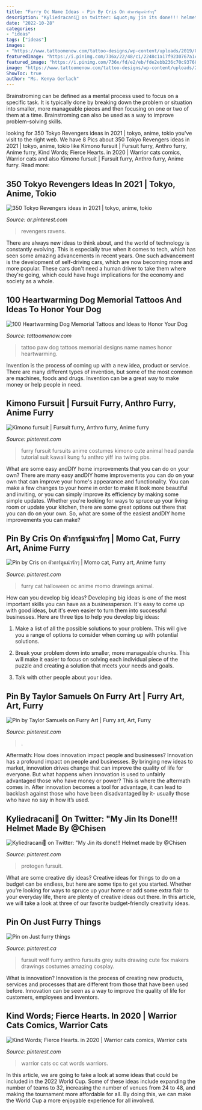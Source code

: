 ```yaml
---
title: "Furry Oc Name Ideas - Pin By Cris On ตัวการ์ตูนน่ารักๆ"
description: "Kyliedracani🎏 on twitter: &quot;my jin its done!!! helmet made by @chisen"
date: "2022-10-28"
categories:
- "ideas"
tags: ["ideas"]
images:
- "https://www.tattoomenow.com/tattoo-designs/wp-content/uploads/2019/09/Dog-Paw-Tattoo-with-name-07-1.jpg"
featuredImage: "https://i.pinimg.com/736x/22/48/c1/2248c1a17f9230767a1c240707e8b642.jpg"
featured_image: "https://i.pinimg.com/736x/fd/e2/eb/fde2ebb236c70c93768302cee992422e.jpg"
image: "https://www.tattoomenow.com/tattoo-designs/wp-content/uploads/2019/09/Dog-Paw-Tattoo-with-name-07-1.jpg"
ShowToc: true
author: "Ms. Kenya Gerlach"
---
```



Brainstroming can be defined as a mental process used to focus on a specific task. It is typically done by breaking down the problem or situation into smaller, more manageable pieces and then focusing on one or two of them at a time. Brainstroming can also be used as a way to improve problem-solving skills.

	

		
looking for 350 Tokyo Revengers ideas in 2021 | tokyo, anime, tokio you've visit to the right web. We have 8 Pics about 350 Tokyo Revengers ideas in 2021 | tokyo, anime, tokio like Kimono fursuit | Fursuit furry, Anthro furry, Anime furry, Kind Words; Fierce Hearts. in 2020 | Warrior cats comics, Warrior cats and also Kimono fursuit | Fursuit furry, Anthro furry, Anime furry. Read more:
		
    
## 350 Tokyo Revengers Ideas In 2021 | Tokyo, Anime, Tokio

<img loading=lazy src="https://i.pinimg.com/474x/3e/d8/60/3ed860f3f5eea6f3fabdb736372a8538.jpg" onerror="this.onerror=null;this.src='https://tse2.mm.bing.net/th?id=OIP.GeqzVih8Lbt12vE_7lSMwgAAAA&amp;pid=15.1';" alt="350 Tokyo Revengers ideas in 2021 | tokyo, anime, tokio">

_Source: ar.pinterest.com_

>revengers ravens. 

	

There are always new ideas to think about, and the world of technology is constantly evolving. This is especially true when it comes to tech, which has seen some amazing advancements in recent years. One such advancement is the development of self-driving cars, which are now becoming more and more popular. These cars don't need a human driver to take them where they're going, which could have huge implications for the economy and society as a whole.

    
## 100 Heartwarming Dog Memorial Tattoos And Ideas To Honor Your Dog

<img loading=lazy src="https://www.tattoomenow.com/tattoo-designs/wp-content/uploads/2019/09/Dog-Paw-Tattoo-with-name-07-1.jpg" onerror="this.onerror=null;this.src='https://tse3.mm.bing.net/th?id=OIP.xPtpBvjwqhZihLLN4cHqXgAAAA&amp;pid=15.1';" alt="100 Heartwarming Dog Memorial Tattoos and Ideas to Honor Your Dog">

_Source: tattoomenow.com_

>tattoo paw dog tattoos memorial designs name names honor heartwarming. 

	

Invention is the process of coming up with a new idea, product or service. There are many different types of invention, but some of the most common are machines, foods and drugs. Invention can be a great way to make money or help people in need.

    
## Kimono Fursuit | Fursuit Furry, Anthro Furry, Anime Furry

<img loading=lazy src="https://i.pinimg.com/736x/66/28/74/66287464b4012e7bbf331a0ffdba1535.jpg" onerror="this.onerror=null;this.src='https://tse4.mm.bing.net/th?id=OIP.NQOj0rtxpnZ3gl_U3k4efwHaJT&amp;pid=15.1';" alt="Kimono fursuit | Fursuit furry, Anthro furry, Anime furry">

_Source: pinterest.com_

>furry fursuit fursuits anime costumes kimono cute animal head panda tutorial suit kawaii kung fu anthro yiff ina twimg pbs. 

	

What are some easy andDIY home improvements that you can do on your own?
There are many easy andDIY home improvements you can do on your own that can improve your home's appearance and functionality. You can make a few changes to your home in order to make it look more beautiful and inviting, or you can simply improve its efficiency by making some simple updates. Whether you're looking for ways to spruce up your living room or update your kitchen, there are some great options out there that you can do on your own. So, what are some of the easiest andDIY home improvements you can make?

    
## Pin By Cris On ตัวการ์ตูนน่ารักๆ | Momo Cat, Furry Art, Anime Furry

<img loading=lazy src="https://i.pinimg.com/736x/10/0f/e6/100fe68fe2945e59a6cb821e949e17e3.jpg" onerror="this.onerror=null;this.src='https://tse3.mm.bing.net/th?id=OIP.6tecHjaDZz6qkrdITgitSgHaKE&amp;pid=15.1';" alt="Pin by Cris on ตัวการ์ตูนน่ารักๆ | Momo cat, Furry art, Anime furry">

_Source: pinterest.com_

>furry cat halloween oc anime momo drawings animal. 

	

How can you develop big ideas?
Developing big ideas is one of the most important skills you can have as a businessperson. It's easy to come up with good ideas, but it's even easier to turn them into successful businesses. Here are three tips to help you develop big ideas:
1. Make a list of all the possible solutions to your problem. This will give you a range of options to consider when coming up with potential solutions.

2. Break your problem down into smaller, more manageable chunks. This will make it easier to focus on solving each individual piece of the puzzle and creating a solution that meets your needs and goals.

3. Talk with other people about your idea.

    
## Pin By Taylor Samuels On Furry Art | Furry Art, Art, Furry

<img loading=lazy src="https://i.pinimg.com/736x/09/31/e9/0931e98c526db2481b78be5571f5f537.jpg" onerror="this.onerror=null;this.src='https://tse2.mm.bing.net/th?id=OIP.HYFAKzsJxKymn_t7Qr5AiAHaJ3&amp;pid=15.1';" alt="Pin by Taylor Samuels on Furry Art | Furry art, Art, Furry">

_Source: pinterest.com_

>. 

	

Aftermath: How does innovation impact people and businesses?
Innovation has a profound impact on people and businesses. By bringing new ideas to market, innovation drives change that can improve the quality of life for everyone. But what happens when innovation is used to unfairly advantaged those who have money or power? This is where the aftermath comes in. After innovation becomes a tool for advantage, it can lead to backlash against those who have been disadvantaged by it- usually those who have no say in how it’s used.

    
## Kyliedracani🎏 On Twitter: &quot;My Jin Its Done!!! Helmet Made By @Chisen

<img loading=lazy src="https://i.pinimg.com/736x/22/48/c1/2248c1a17f9230767a1c240707e8b642.jpg" onerror="this.onerror=null;this.src='https://tse3.mm.bing.net/th?id=OIP.Fv3WyskkpPIPrayiOYvzrgHaHa&amp;pid=15.1';" alt="Kyliedracani🎏 on Twitter: &quot;My Jin its done!!! Helmet made by @Chisen">

_Source: pinterest.com_

>protogen fursuit. 

	

What are some creative diy ideas?
Creative ideas for things to do on a budget can be endless, but here are some tips to get you started. Whether you’re looking for ways to spruce up your home or add some extra flair to your everyday life, there are plenty of creative ideas out there. In this article, we will take a look at three of our favorite budget-friendly creativity ideas.

    
## Pin On Just Furry Things

<img loading=lazy src="https://i.pinimg.com/736x/1b/5d/5f/1b5d5f35cac4bbfaab3ac737af69e775--stone-fox-foxes.jpg" onerror="this.onerror=null;this.src='https://tse4.mm.bing.net/th?id=OIP.Hr5od8Yn4cWKLhQ7Hqg0JgHaLH&amp;pid=15.1';" alt="Pin on Just furry things">

_Source: pinterest.ca_

>fursuit wolf furry anthro fursuits grey suits drawing cute fox makers drawings costumes amazing cosplay. 

	

What is innovation?
Innovation is the process of creating new products, services and processes that are different from those that have been used before. Innovation can be seen as a way to improve the quality of life for customers, employees and inventors.

    
## Kind Words; Fierce Hearts. In 2020 | Warrior Cats Comics, Warrior Cats

<img loading=lazy src="https://i.pinimg.com/736x/fd/e2/eb/fde2ebb236c70c93768302cee992422e.jpg" onerror="this.onerror=null;this.src='https://tse3.mm.bing.net/th?id=OIP.tA1sBf7WAX8kM7e4s_5SCAHaKe&amp;pid=15.1';" alt="Kind Words; Fierce Hearts. in 2020 | Warrior cats comics, Warrior cats">

_Source: pinterest.com_

>warrior cats oc cat words warriors. 

	

In this article, we are going to take a look at some ideas that could be included in the 2022 World Cup. Some of these ideas include expanding the number of teams to 32, increasing the number of venues from 24 to 48, and making the tournament more affordable for all. By doing this, we can make the World Cup a more enjoyable experience for all involved.

